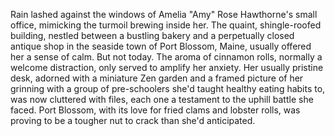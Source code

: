Rain lashed against the windows of Amelia "Amy" Rose Hawthorne's small office, mimicking the turmoil brewing inside her.  The quaint, shingle-roofed building, nestled between a bustling bakery and a perpetually closed antique shop in the seaside town of Port Blossom, Maine, usually offered her a sense of calm.  But not today.  The aroma of cinnamon rolls, normally a welcome distraction, only served to amplify her anxiety.  Her usually pristine desk, adorned with a miniature Zen garden and a framed picture of her grinning with a group of pre-schoolers she'd taught healthy eating habits to, was now cluttered with files, each one a testament to the uphill battle she faced.  Port Blossom, with its love for fried clams and lobster rolls, was proving to be a tougher nut to crack than she'd anticipated.
